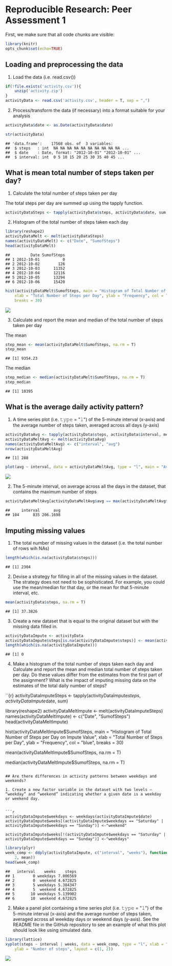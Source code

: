 # Reproducible Research: Peer Assessment 1
First, we make sure that all code chunks are visible:


```r
library(knitr)
opts_chunk$set(echo=TRUE)
```

## Loading and preprocessing the data

1. Load the data (i.e. read.csv())


```r
if(!file.exists('activity.csv')){
    unzip('activity.zip')
}
activityData <- read.csv('activity.csv', header = T, sep = ",")
```

2. Process/transform the data (if necessary) into a format suitable for your analysis


```r
activityData$date <- as.Date(activityData$date)

str(activityData)
```

```
## 'data.frame':	17568 obs. of  3 variables:
##  $ steps   : int  NA NA NA NA NA NA NA NA NA NA ...
##  $ date    : Date, format: "2012-10-01" "2012-10-01" ...
##  $ interval: int  0 5 10 15 20 25 30 35 40 45 ...
```

## What is mean total number of steps taken per day?

1. Calculate the total number of steps taken per day

The total steps per day are summed up using the tapply function.


```r
activityDataSteps <- tapply(activityData$steps, activityData$date, sum, na.rm=T)
```

2. Histogram of the total number of steps taken each day


```r
library(reshape2)
activityDataMelt <- melt(activityDataSteps)
names(activityDataMelt) <- c("Date", "SumofSteps")
head(activityDataMelt)
```

```
##         Date SumofSteps
## 1 2012-10-01          0
## 2 2012-10-02        126
## 3 2012-10-03      11352
## 4 2012-10-04      12116
## 5 2012-10-05      13294
## 6 2012-10-06      15420
```

```r
hist(activityDataMelt$SumofSteps, main = "Histogram of Total Number of Steps per Day", 
    xlab = "Total Number of Steps per Day", ylab = "Frequency", col = "blue", 
    breaks = 30)
```

![](PA1_template_files/figure-html/unnamed-chunk-5-1.png)<!-- -->

3. Calculate and report the mean and median of the total number of steps taken per day

The mean


```r
step_mean <- mean(activityDataMelt$SumofSteps, na.rm = T)
step_mean
```

```
## [1] 9354.23
```

The median


```r
step_median <- median(activityDataMelt$SumofSteps, na.rm = T)
step_median
```

```
## [1] 10395
```

## What is the average daily activity pattern?

1. A time series plot (i.e. 𝚝𝚢𝚙𝚎 = "𝚕") of the 5-minute interval (x-axis) and the average number of steps taken, averaged across all days (y-axis)


```r
activityDataAvg <- tapply(activityData$steps, activityData$interval, mean, na.rm = T)
activityDataMeltAvg <- melt(activityDataAvg)
names(activityDataMeltAvg) <- c("interval", "avg")
nrow(activityDataMeltAvg)
```

```
## [1] 288
```


```r
plot(avg ~ interval, data = activityDataMeltAvg, type = "l", main = "Average daily activity pattern")
```

![](PA1_template_files/figure-html/unnamed-chunk-9-1.png)<!-- -->


2. The 5-minute interval, on average across all the days in the dataset, that contains the maximum number of steps


```r
activityDataMeltAvg[activityDataMeltAvg$avg == max(activityDataMeltAvg$avg), ]
```

```
##     interval      avg
## 104      835 206.1698
```


## Imputing missing values

1. The total number of missing values in the dataset (i.e. the total number of rows wih NAs)

```r
length(which(is.na(activityData$steps)))
```

```
## [1] 2304
```

2. Devise a strategy for filling in all of the missing values in the dataset. The strategy does not need to be sophisticated. For example, you could use the mean/median for that day, or the mean for that 5-minute interval, etc.


```r
mean(activityData$steps, na.rm = T)
```

```
## [1] 37.3826
```

3. Create a new dataset that is equal to the original dataset but with the missing data filled in.


```r
activityDataImpute <- activityData
activityDataImpute$steps[is.na(activityDataImpute$steps)] <- mean(activityDataImpute$steps, na.rm = T)
length(which(is.na(activityDataImpute)))
```

```
## [1] 0
```

4. Make a histogram of the total number of steps taken each day and Calculate and report the mean and median total number of steps taken per day. Do these values differ from the estimates from the first part of the assignment? What is the impact of imputing missing data on the estimates of the total daily number of steps?

``{r}
activityDataImputeSteps <- tapply(activityDataImpute$steps, activityDataImpute$date, sum)

library(reshape2)
activityDataMeltImpute <- melt(activityDataImputeSteps)
names(activityDataMeltImpute) <- c("Date", "SumofSteps")
head(activityDataMeltImpute)

hist(activityDataMeltImpute$SumofSteps, main = "Histogram of Total Number of Steps per Day on  Impute Value", 
    xlab = "Total Number of Steps per Day", ylab = "Frequency", col = "blue", 
    breaks = 30)

mean(activityDataMeltImpute$SumofSteps, na.rm = T)

median(activityDataMeltImpute$SumofSteps, na.rm = T)
```

## Are there differences in activity patterns between weekdays and weekends?

1. Create a new factor variable in the dataset with two levels – “weekday” and “weekend” indicating whether a given date is a weekday or weekend day.


```r
activityDataImpute$weekdays <- weekdays(activityDataImpute$date)
activityDataImpute$weeks[(activityDataImpute$weekdays == "Saturday" | activityDataImpute$weekdays == "Sunday")] <-"weekend"

activityDataImpute$weeks[!(activityDataImpute$weekdays == "Saturday" | activityDataImpute$weekdays == "Sunday")] <-"weekdays"
```


```r
library(plyr)
week_comp <- ddply(activityDataImpute, c("interval", "weeks"), function(x) apply(x[1], 
    2, mean))
head(week_comp)
```

```
##   interval    weeks    steps
## 1        0 weekdays 7.006569
## 2        0  weekend 4.672825
## 3        5 weekdays 5.384347
## 4        5  weekend 4.672825
## 5       10 weekdays 5.139902
## 6       10  weekend 4.672825
```

2. Make a panel plot containing a time series plot (i.e. 𝚝𝚢𝚙𝚎 = "𝚕") of the 5-minute interval (x-axis) and the average number of steps taken, averaged across all weekday days or weekend days (y-axis). See the README file in the GitHub repository to see an example of what this plot should look like using simulated data.


```r
library(lattice)
xyplot(steps ~ interval | weeks, data = week_comp, type = "l", xlab = "Interval", 
    ylab = "Number of steps", layout = c(1, 2))
```

![](PA1_template_files/figure-html/unnamed-chunk-16-1.png)<!-- -->
